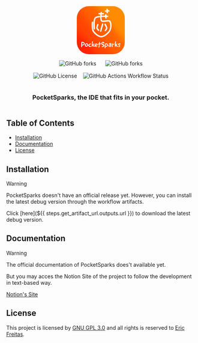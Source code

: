 <div
    align="center"
    style="
        display: flex;
        flex-direction: column;
        justify-content: center;
        align-items: center; gap: 1rem;"
    >
    <img
        src="./assets/PocketSparks Logo.png"
        alt="PocketSparks logo" width="128"
        style="border-radius: 2rem;"
        />
    <div
        style="
            display: flex;
            flex-direction: row;
            justify-content: center;
            align-items: center;
            gap: 1.5rem;"
        >
        <img alt="GitHub forks" src="https://img.shields.io/github/forks/freitaseric/pocketsparks">
        <img alt="GitHub forks" src="https://img.shields.io/github/forks/freitaseric/pocketsparks">
    </div>
        <div
        style="
            display: flex;
            flex-direction: row;
            justify-content: center;
            align-items: center;
            gap: 1rem;"
        >
        <img alt="GitHub License" src="https://img.shields.io/github/license/freitaseric/pocketsparks">
        <img alt="GitHub Actions Workflow Status" src="https://img.shields.io/github/actions/workflow/status/freitaseric/pocketsparks/build.yml">
    </div>
    <h3 style="font-weight: bold;">PocketSparks, the IDE that fits in your pocket.</h3>
</div>

<!-- omit in toc -->
## Table of Contents

- [Installation](#installation)
- [Documentation](#documentation)
- [License](#license)

## Installation

> [!WARNING]
> PocketSparks doesn't have an official release yet.
> However, you can install the latest debug version through the workflow artifacts.

Click [here](\${{ steps.get_artifact_url.outputs.url }}) to download
the latest debug version.

## Documentation

> [!WARNING]
> The official documentation of PocketSparks does't available yet.
>
> But you may acces the Notion Site of the project to follow the
> development in text-based way.

[Notion's Site](https://organized-throne-f48.notion.site/PocketSpark-18903ea230f680919eafc9ee4a0a832b?pvs=74)

## License

This project is licensed by [GNU GPL 3.0](./LICENSE) and all rights is reserved
to [Eric Freitas](https://github.com/freitaseric).
